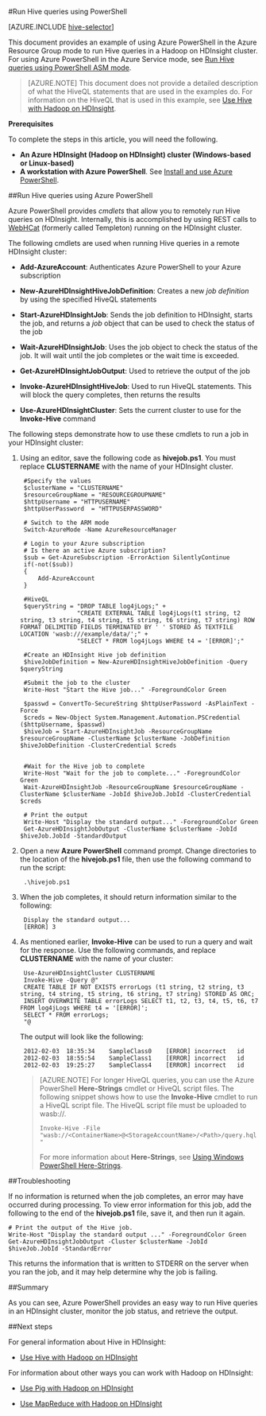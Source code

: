 <properties
   pageTitle="Use Hadoop Hive with PowerShell in HDInsight | Windows Azure"
   description="Use PowerShell to run Hive queries in Hadoop on HDInsight."
   services="hdinsight"
   documentationCenter=""
   authors="Blackmist"
   manager="paulettm"
   editor="cgronlun"
	tags="azure-portal"/>

<tags
	ms.service="hdinsight"
	ms.date="09/03/2015"
	wacn.date=""/>

#Run Hive queries using PowerShell

[AZURE.INCLUDE [hive-selector](../includes/hdinsight-selector-use-hive.md)]

This document provides an example of using Azure PowerShell in the Azure Resource Group mode to run Hive queries in a Hadoop on HDInsight cluster. For using Azure PowerShell in the Azure Service mode, see [Run Hive queries using PowerShell ASM mode](/documentation/articles/hdinsight-hadoop-use-hive-powershell-v1).

> [AZURE.NOTE] This document does not provide a detailed description of what the HiveQL statements that are used in the examples do. For information on the HiveQL that is used in this example, see [Use Hive with Hadoop on HDInsight](/documentation/articles/hdinsight-use-hive).


**Prerequisites**

To complete the steps in this article, you will need the following.

- **An Azure HDInsight (Hadoop on HDInsight) cluster (Windows-based or Linux-based)**
- **A workstation with Azure PowerShell**. See [Install and use Azure PowerShell](/documentation/articles/install-configure-powershell).

##Run Hive queries using Azure PowerShell

Azure PowerShell provides *cmdlets* that allow you to remotely run Hive queries on HDInsight. Internally, this is accomplished by using REST calls to [WebHCat](https://cwiki.apache.org/confluence/display/Hive/WebHCat) (formerly called Templeton) running on the HDInsight cluster.

The following cmdlets are used when running Hive queries in a remote HDInsight cluster:

* **Add-AzureAccount**: Authenticates Azure PowerShell to your Azure subscription

* **New-AzureHDInsightHiveJobDefinition**: Creates a new *job definition* by using the specified HiveQL statements

* **Start-AzureHDInsightJob**: Sends the job definition to HDInsight, starts the job, and returns a *job* object that can be used to check the status of the job

* **Wait-AzureHDInsightJob**: Uses the job object to check the status of the job. It will wait until the job completes or the wait time is exceeded.

* **Get-AzureHDInsightJobOutput**: Used to retrieve the output of the job

* **Invoke-AzureHDInsightHiveJob**: Used to run HiveQL statements. This will block the query completes, then returns the results

* **Use-AzureHDInsightCluster**: Sets the current cluster to use for the **Invoke-Hive** command

The following steps demonstrate how to use these cmdlets to run a job in your HDInsight cluster:

1. Using an editor, save the following code as **hivejob.ps1**. You must replace **CLUSTERNAME** with the name of your HDInsight cluster.

		#Specify the values
		$clusterName = "CLUSTERNAME"
		$resourceGroupName = "RESOURCEGROUPNAME"
		$httpUsername = "HTTPUSERNAME"
		$httpUserPassword  = "HTTPUSERPASSWORD"

		# Switch to the ARM mode
		Switch-AzureMode -Name AzureResourceManager
		
		# Login to your Azure subscription
		# Is there an active Azure subscription?
		$sub = Get-AzureSubscription -ErrorAction SilentlyContinue
		if(-not($sub))
		{
		    Add-AzureAccount
		}

		#HiveQL
		$queryString = "DROP TABLE log4jLogs;" +
				       "CREATE EXTERNAL TABLE log4jLogs(t1 string, t2 string, t3 string, t4 string, t5 string, t6 string, t7 string) ROW FORMAT DELIMITED FIELDS TERMINATED BY ' ' STORED AS TEXTFILE LOCATION 'wasb:///example/data/';" +
				       "SELECT * FROM log4jLogs WHERE t4 = '[ERROR]';"

		#Create an HDInsight Hive job definition
		$hiveJobDefinition = New-AzureHDInsightHiveJobDefinition -Query $queryString 

		#Submit the job to the cluster
		Write-Host "Start the Hive job..." -ForegroundColor Green

		$passwd = ConvertTo-SecureString $httpUserPassword -AsPlainText -Force
		$creds = New-Object System.Management.Automation.PSCredential ($httpUsername, $passwd)
		$hiveJob = Start-AzureHDInsightJob -ResourceGroupName $resourceGroupName -ClusterName $clusterName -JobDefinition $hiveJobDefinition -ClusterCredential $creds


		#Wait for the Hive job to complete
		Write-Host "Wait for the job to complete..." -ForegroundColor Green
		Wait-AzureHDInsightJob -ResourceGroupName $resourceGroupName -ClusterName $clusterName -JobId $hiveJob.JobId -ClusterCredential $creds

		# Print the output
		Write-Host "Display the standard output..." -ForegroundColor Green
		Get-AzureHDInsightJobOutput -ClusterName $clusterName -JobId $hiveJob.JobId -StandardOutput 

2. Open a new **Azure PowerShell** command prompt. Change directories to the location of the **hivejob.ps1** file, then use the following command to run the script:

		.\hivejob.ps1

7. When the job completes, it should return information similar to the following:

		Display the standard output...
		[ERROR]	3

4. As mentioned earlier, **Invoke-Hive** can be used to run a query and wait for the response. Use the following commands, and replace **CLUSTERNAME** with the name of your cluster:

		Use-AzureHDInsightCluster CLUSTERNAME
		Invoke-Hive -Query @"
		CREATE TABLE IF NOT EXISTS errorLogs (t1 string, t2 string, t3 string, t4 string, t5 string, t6 string, t7 string) STORED AS ORC;
		INSERT OVERWRITE TABLE errorLogs SELECT t1, t2, t3, t4, t5, t6, t7 FROM log4jLogs WHERE t4 = '[ERROR]';
		SELECT * FROM errorLogs;
		"@

	The output will look like the following:

		2012-02-03	18:35:34	SampleClass0	[ERROR]	incorrect	id
		2012-02-03	18:55:54	SampleClass1	[ERROR]	incorrect	id
		2012-02-03	19:25:27	SampleClass4	[ERROR]	incorrect	id

	> [AZURE.NOTE] For longer HiveQL queries, you can use the Azure PowerShell **Here-Strings** cmdlet or HiveQL script files. The following snippet shows how to use the **Invoke-Hive** cmdlet to run a HiveQL script file. The HiveQL script file must be uploaded to wasb://.
	>
	> `Invoke-Hive -File "wasb://<ContainerName>@<StorageAccountName>/<Path>/query.hql"`
	>
	> For more information about **Here-Strings**, see <a href="http://technet.microsoft.com/zh-cn/library/ee692792.aspx" target="_blank">Using Windows PowerShell Here-Strings</a>.

##Troubleshooting

If no information is returned when the job completes, an error may have occurred during processing. To view error information for this job, add the following to the end of the **hivejob.ps1** file, save it, and then run it again.

	# Print the output of the Hive job.
	Write-Host "Display the standard output ..." -ForegroundColor Green
	Get-AzureHDInsightJobOutput -Cluster $clusterName -JobId $hiveJob.JobId -StandardError

This returns the information that is written to STDERR on the server when you ran the job, and it may help determine why the job is failing.

##Summary

As you can see, Azure PowerShell provides an easy way to run Hive queries in an HDInsight cluster, monitor the job status, and retrieve the output.

##Next steps

For general information about Hive in HDInsight:

* [Use Hive with Hadoop on HDInsight](/documentation/articles/hdinsight-use-hive)

For information about other ways you can work with Hadoop on HDInsight:

* [Use Pig with Hadoop on HDInsight](/documentation/articles/hdinsight-use-pig)

* [Use MapReduce with Hadoop on HDInsight](/documentation/articles/hdinsight-use-mapreduce)
